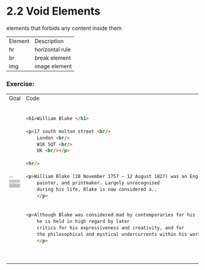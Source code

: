 # 2.2 Void Elements

elements that forbids any content inside them


<table>
<tr>
<td>Element</td>
<td>Description</td>
</tr>
<tr>
<td>hr</td>
<td>horizontal rule</td>
</tr>

<tr>
<td>br</td>
<td>break element</td>
</tr>

<tr>
<td>img</td>
<td>image element</td>
</tr>

</table>

### Exercise:

<table>

<tr>
<td>Goal</td>
<td>Code</td>
</tr>

<tr>
<td style="width: 50%;"><img src="./goal.png"></td>
<td>

```html

<h1>William Blake </h1>

<p>17 south molton street <br/>
    London <br/>
    W1K 5QT <br/>
    UK <br/></p>

<hr/>

<p>William Blake (28 November 1757 – 12 August 1827) was an English poet, 
    painter, and printmaker. Largely unrecognised
    during his life, Blake is now considered a..
    </p>


<p>Although Blake was considered mad by contemporaries for his idiosyncratic views, 
    he is held in high regard by later
    critics for his expressiveness and creativity, and for 
    the philosophical and mystical undercurrents within his work. His...
    </p>




```

</td>
</tr>
</table>